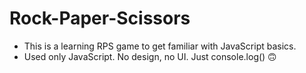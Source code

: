 # Rock-Paper-Scissors

- This is a learning RPS game to get familiar with JavaScript basics.
- Used only JavaScript. No design, no UI. Just console.log() 🙃
